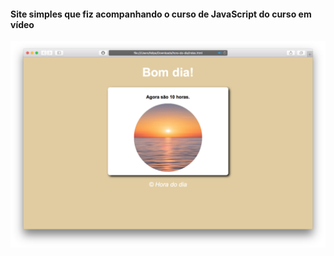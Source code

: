 #### Site simples que fiz acompanhando o curso de JavaScript do curso em vídeo

<img src="exemplo.png" alt="Exemplo" />